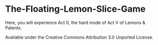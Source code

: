 # The-Floating-Lemon-Slice-Game
Here, you will experience Act 0, the hard mode of Act V of Lemons & Patents.

Available under the Creative Commons Attribution 3.0 Unported License.
